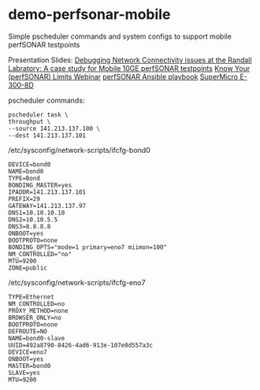 # demo-perfsonar-mobile
Simple pscheduler commands and system configs to support mobile perfSONAR testpoints




Presentation Slides: 
[Debugging Network Connectivity issues at the Randall Labratory: A case study for Mobile 10GE perfSONAR testpoints](https://docs.google.com/presentation/d/14N-Brebma6jqayN6q5mj8TLDwMZIYUV2yZw5kkcdFCQ/edit?ts=5f74da79#slide=id.g9da63a0b15_0_563)
[Know Your (perfSONAR) Limits Webinar](https://www.youtube.com/watch?v=UNItTorQqnw)
[perfSONAR Ansible playbook](https://github.com/perfsonar/ansible-playbook-perfsonar)
[SuperMicro E-300-8D](https://www.supermicro.com/en/products/system/Mini-ITX/SYS-E300-8D.cfm)

pscheduler commands:

```
pscheduler task \
throughput \
--source 141.213.137.100 \
--dest 141.213.137.101
```

/etc/sysconfig/network-scripts/ifcfg-bond0

```
DEVICE=bond0
NAME=bond0
TYPE=Bond
BONDING_MASTER=yes
IPADDR=141.213.137.101
PREFIX=29
GATEWAY=141.213.137.97
DNS1=10.10.10.10
DNS2=10.10.5.5
DNS3=8.8.8.8
ONBOOT=yes
BOOTPROTO=none
BONDING_OPTS="mode=1 primary=eno7 miimon=100"
NM_CONTROLLED="no"
MTU=9200
ZONE=public
```

/etc/sysconfig/network-scripts/ifcfg-eno7

```
TYPE=Ethernet
NM_CONTROLLED=no
PROXY_METHOD=none
BROWSER_ONLY=no
BOOTPROTO=none
DEFROUTE=NO
NAME=bond0-slave
UUID=492a8790-8426-4ad6-913e-107e0d557a3c
DEVICE=eno7
ONBOOT=yes
MASTER=bond0
SLAVE=yes
MTU=9200
```
